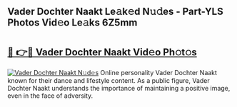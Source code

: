 ## Vader Dochter Naakt Le𝚊k𝚎d N𝚞𝚍es - Part-YLS Photos Vid𝚎o Le𝚊ks 6Z5mm

# <h2><a href="http://fb3obmv.evod.top/?m=Vader+Dochter+Naakt">🔗 👉🔴 Vader Dochter Naakt Vid𝚎o Ph𝚘t𝚘s</a></h2>

[![Vader Dochter Naakt N𝚞d𝚎s](https://i.imgur.com/8V9OHl7.gif)](http://fb3obmv.evod.top/?m=Vader+Dochter+Naakt)
Online personality Vader Dochter Naakt known for their dance and lifestyle content. As a public figure, Vader Dochter Naakt understands the importance of maintaining a positive image, even in the face of adversity. 
